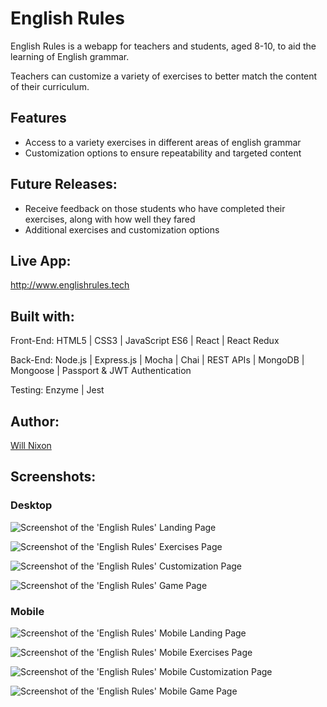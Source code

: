 English Rules
=================
English Rules is a webapp for teachers and students, aged 8-10, to aid the learning of English grammar.

Teachers can customize a variety of exercises to better match the content of their curriculum.



Features
--------

* Access to a variety exercises in different areas of english grammar
* Customization options to ensure repeatability and targeted content



Future Releases:
---------------

* Receive feedback on those students who have completed their exercises, along with how well they fared
* Additional exercises and customization options



Live App:
---------

http://www.englishrules.tech



Built with:
-----------

Front-End: HTML5 | CSS3 | JavaScript ES6 | React | React Redux

Back-End: Node.js | Express.js | Mocha | Chai | REST APIs | MongoDB | Mongoose | Passport & JWT Authentication

Testing: Enzyme | Jest



Author:
------

[Will Nixon](https://www.willnixon.tech)



Screenshots:
-----------

### Desktop

![Screenshot of the 'English Rules' Landing Page](/read-me-imgs/homepage.png)

![Screenshot of the 'English Rules' Exercises Page](/read-me-imgs/exercisespage.png)

![Screenshot of the 'English Rules' Customization Page](/read-me-imgs/editpage.png)

![Screenshot of the 'English Rules' Game Page](/read-me-imgs/game.png)


### Mobile

![Screenshot of the 'English Rules' Mobile Landing Page](/read-me-imgs/home-mobile.png)

![Screenshot of the 'English Rules' Mobile Exercises Page](/read-me-imgs/exercises-mobile.png)

![Screenshot of the 'English Rules' Mobile Customization Page](/read-me-imgs/edit-mobile.png)

![Screenshot of the 'English Rules' Mobile Game Page](/read-me-imgs/game-mobile.png)
